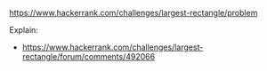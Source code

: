 https://www.hackerrank.com/challenges/largest-rectangle/problem

Explain:

- https://www.hackerrank.com/challenges/largest-rectangle/forum/comments/492066
